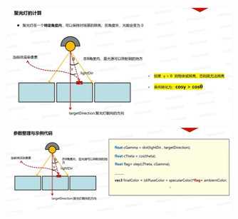 ![输入图片说明](/imgs/2024-11-27/ZHfFrb5bSOMsbysr.png)

![输入图片说明](/imgs/2024-11-27/sH5oH5jGIrpeHnfz.png)
<!--stackedit_data:
eyJoaXN0b3J5IjpbNjk1MDM3NDQwLC0xNDc1MTI1OTUxXX0=
-->